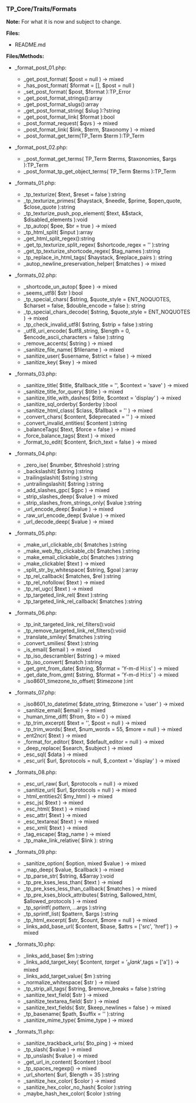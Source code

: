 ### TP_Core/Traits/Formats

**Note:** For what it is now and subject to change. 

**Files:** 
- README.md

**Files/Methods:** 
- _format_post_01.php: 	
	* _get_post_format( $post = null ) -> mixed 
	* _has_post_format( $format = [], $post = null ) 
	* _set_post_format( $post, $format ):TP_Error 
	* _get_post_format_strings():array 
	* _get_post_format_slugs():array 
	* _get_post_format_string( $slug ):?string 
	* _get_post_format_link( $format ):bool 
	* _post_format_request( $qvs ) -> mixed 
	* _post_format_link( $link, $term, $taxonomy ) -> mixed 
	* _post_format_get_term(TP_Term $term ):TP_Term 

- _format_post_02.php: 	
	* _post_format_get_terms( TP_Term $terms, $taxonomies, $args ):TP_Term 
	* _post_format_tp_get_object_terms( TP_Term $terms ):TP_Term 

- _formats_01.php: 	
	* _tp_texturize( $text, $reset = false ):string 
	* _tp_texturize_primes( $haystack, $needle, $prime, $open_quote, $close_quote ):string 
	* _tp_texturize_push_pop_element( $text, &$stack, $disabled_elements ):void 
	* _tp_autop( $pee, $br = true ) -> mixed 
	* _tp_html_split( $input ):array 
	* _get_html_split_regex():string 
	* _get_tp_texturize_split_regex( $shortcode_regex = '' ):string 
	* _get_tp_texturize_shortcode_regex( $tag_names ):string 
	* _tp_replace_in_html_tags( $haystack, $replace_pairs ): string 
	* _autop_newline_preservation_helper( $matches ) -> mixed 

- _formats_02.php: 	
	* _shortcode_un_autop( $pee )  -> mixed
	* _seems_utf8( $str ):bool 
	* _tp_special_chars( $string, $quote_style = ENT_NOQUOTES, $charset = false, $double_encode = false ): string 
	* _tp_special_chars_decode( $string, $quote_style = ENT_NOQUOTES ) -> mixed 
	* _tp_check_invalid_utf8( $string, $strip = false ):string 
	* _utf8_uri_encode( $utf8_string, $length = 0, $encode_ascii_characters = false ):string 
	* _remove_accents( $string ) -> mixed 
	* _sanitize_file_name( $filename ) -> mixed 
	* _sanitize_user( $username, $strict = false ) -> mixed 
	* _sanitize_key( $key ) -> mixed 

- _formats_03.php: 	
	* _sanitize_title( $title, $fallback_title = '', $context = 'save' ) -> mixed  
	* _sanitize_title_for_query( $title ) -> mixed  
	* _sanitize_title_with_dashes( $title, $context = 'display' ) -> mixed  
	* _sanitize_sql_orderby( $orderby ):bool 
	* _sanitize_html_class( $class, $fallback = '' ) -> mixed  
	* _convert_chars( $content, $deprecated = '' ) -> mixed  
	* _convert_invalid_entities( $content ):string 
	* _balanceTags( $text, $force = false ) -> mixed  
	* _force_balance_tags( $text ) -> mixed  
	* _format_to_edit( $content, $rich_text = false ) -> mixed  

- _formats_04.php: 	
	* _zero_ise( $number, $threshold ):string 
	* _backslashit( $string ):string 
	* _trailingslashit( $string ):string 
	* _untrailingslashit( $string ):string 
	* _add_slashes_gpc( $gpc ) -> mixed 
	* _strip_slashes_deep( $value ) -> mixed 
	* _strip_slashes_from_strings_only( $value ):string 
	* _url_encode_deep( $value ) -> mixed 
	* _raw_url_encode_deep( $value ) -> mixed 
	* _url_decode_deep( $value ) -> mixed 

- _formats_05.php: 	
	* _make_url_clickable_cb( $matches ):string 
	* _make_web_ftp_clickable_cb( $matches ):string 
	* _make_email_clickable_cb( $matches ):string 
	* _make_clickable( $text ) -> mixed 
	* _split_str_by_whitespace( $string, $goal ):array 
	* _tp_rel_callback( $matches, $rel ):string 
	* _tp_rel_nofollow( $text ) -> mixed 
	* _tp_rel_ugc( $text ) -> mixed 
	* _tp_targeted_link_rel( $text ):string 
	* _tp_targeted_link_rel_callback( $matches ):string 

- _formats_06.php: 	
	* _tp_init_targeted_link_rel_filters():void 
	* _tp_remove_targeted_link_rel_filters():void 
	* _translate_smiley( $matches ):string 
	* _convert_smilies( $text ):string 
	* _is_email( $email ) -> mixed  
	* _tp_iso_descrambler( $string ) -> mixed  
	* _tp_iso_convert( $match ):string 
	* _get_gmt_from_date( $string, $format = 'Y-m-d H:i:s' ) -> mixed  
	* _get_date_from_gmt( $string, $format = 'Y-m-d H:i:s' ) -> mixed  
	* _iso8601_timezone_to_offset( $timezone ):int 

- _formats_07.php: 	
	* _iso8601_to_datetime( $date_string, $timezone = 'user' ) -> mixed 
	* _sanitize_email( $email ) -> mixed 
	* _human_time_diff( $from, $to = 0 ) -> mixed 
	* _tp_trim_excerpt( $text = '', $post = null ) -> mixed 
	* _tp_trim_words( $text, $num_words = 55, $more = null ) -> mixed 
	* _ent2ncr( $text ) -> mixed 
	* _format_for_editor( $text, $default_editor = null ) -> mixed 
	* _deep_replace( $search, $subject ) -> mixed 
	* _esc_sql( $data ) -> mixed 
	* _esc_url( $url, $protocols = null, $_context = 'display' ) -> mixed 

- _formats_08.php: 	
	* _esc_url_raw( $url, $protocols = null ) -> mixed 
	* _sanitize_url( $url, $protocols = null ) -> mixed 
	* _html_entities2( $my_html ) -> mixed 
	* _esc_js( $text ) -> mixed 
	* _esc_html( $text ) -> mixed 
	* _esc_attr( $text ) -> mixed 
	* _esc_textarea( $text ) -> mixed 
	* _esc_xml( $text ) -> mixed 
	* _tag_escape( $tag_name ) -> mixed 
	* _tp_make_link_relative( $link ): string 

- _formats_09.php: 	
	* _sanitize_option( $option, mixed $value ) -> mixed 
	* _map_deep( $value, $callback ) -> mixed 
	* _tp_parse_str( $string, &$array ):void 
	* _tp_pre_kses_less_than( $text ) -> mixed 
	* _tp_pre_kses_less_than_callback( $matches ) -> mixed 
	* _tp_pre_kses_block_attributes( $string, $allowed_html, $allowed_protocols ) -> mixed 
	* _tp_sprintf( $pattern, ...$args ):string 
	* _tp_sprintf_list( $pattern, $args ):string 
	* _tp_html_excerpt( $str, $count, $more = null ) -> mixed 
	* _links_add_base_url( $content, $base, $attrs = ['src', 'href'] ) -> mixed 

- _formats_10.php: 	
	* _links_add_base( $m ):string 
	* _links_add_target_key( $content, $target = '_blank',$tags = ['a'] ) -> mixed  
	* _links_add_target_value( $m ):string 
	* _normalize_whitespace( $str ) -> mixed  
	* _tp_strip_all_tags( $string, $remove_breaks = false ):string 
	* _sanitize_text_field( $str ) -> mixed  
	* _sanitize_textarea_field( $str ) -> mixed  
	* _sanitize_text_fields( $str, $keep_newlines = false ) -> mixed  
	* _tp_basename( $path, $suffix = '' ):string 
	* _sanitize_mime_type( $mime_type ) -> mixed  

- _formats_11.php: 	
	* _sanitize_trackback_urls( $to_ping ) -> mixed  
	* _tp_slash( $value ) -> mixed  
	* _tp_unslash( $value ) -> mixed  
	* _get_url_in_content( $content ):bool 
	* _tp_spaces_regexp() -> mixed  
	* _url_shorten( $url, $length = 35 ):string 
	* _sanitize_hex_color( $color ) -> mixed  
	* _sanitize_hex_color_no_hash( $color ):string 
	* _maybe_hash_hex_color( $color ):string 
